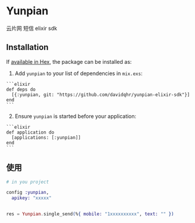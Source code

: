# Yunpian

云片网 短信 elixir sdk

## Installation

If [available in Hex](https://hex.pm/docs/publish), the package can be installed as:

  1. Add `yunpian` to your list of dependencies in `mix.exs`:

    ```elixir
    def deps do
      [{:yunpian, git: "https://github.com/davidqhr/yunpian-elixir-sdk"}]
    end
    ```

  2. Ensure `yunpian` is started before your application:

    ```elixir
    def application do
      [applications: [:yunpian]]
    end
    ```

## 使用

```elixir
# in you project

config :yunpian,
  apikey: "xxxxx"
```

```elixir

res = Yunpian.single_send(%{ mobile: "1xxxxxxxxxx", text: "" })

```